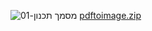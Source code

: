 ![מסמך תכנון-01](https://user-images.githubusercontent.com/42403145/197371231-2c96a350-e4d8-4336-929c-b72ebe850324.jpg)
[pdftoimage.zip](https://github.com/AvocadoStyle/ForumApp/files/9845672/pdftoimage.zip)
